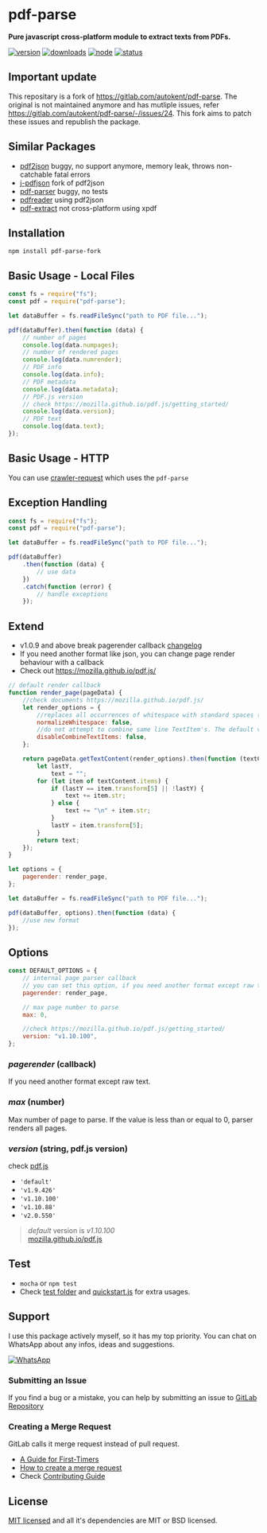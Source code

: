 # pdf-parse

**Pure javascript cross-platform module to extract texts from PDFs.**

[![version](https://img.shields.io/npm/v/pdf-parse.svg)](https://www.npmjs.org/package/pdf-parse)
[![downloads](https://img.shields.io/npm/dt/pdf-parse.svg)](https://www.npmjs.org/package/pdf-parse)
[![node](https://img.shields.io/node/v/pdf-parse.svg)](https://nodejs.org/)
[![status](https://gitlab.com/autokent/pdf-parse/badges/master/pipeline.svg)](https://gitlab.com/autokent/pdf-parse/pipelines)

## Important update

This repositary is a fork of https://gitlab.com/autokent/pdf-parse. The original is not maintained anymore and has mutliple issues, refer https://gitlab.com/autokent/pdf-parse/-/issues/24. This fork aims to patch these issues and republish the package.

## Similar Packages

- [pdf2json](https://www.npmjs.com/package/pdf2json) buggy, no support anymore, memory leak, throws non-catchable fatal errors
- [j-pdfjson](https://www.npmjs.com/package/j-pdfjson) fork of pdf2json
- [pdf-parser](https://github.com/dunso/pdf-parse) buggy, no tests
- [pdfreader](https://www.npmjs.com/package/pdfreader) using pdf2json
- [pdf-extract](https://www.npmjs.com/package/pdf-extract) not cross-platform using xpdf

## Installation

`npm install pdf-parse-fork`

## Basic Usage - Local Files

```js
const fs = require("fs");
const pdf = require("pdf-parse");

let dataBuffer = fs.readFileSync("path to PDF file...");

pdf(dataBuffer).then(function (data) {
	// number of pages
	console.log(data.numpages);
	// number of rendered pages
	console.log(data.numrender);
	// PDF info
	console.log(data.info);
	// PDF metadata
	console.log(data.metadata);
	// PDF.js version
	// check https://mozilla.github.io/pdf.js/getting_started/
	console.log(data.version);
	// PDF text
	console.log(data.text);
});
```

## Basic Usage - HTTP

You can use [crawler-request](https://www.npmjs.com/package/crawler-request) which uses the `pdf-parse`

## Exception Handling

```js
const fs = require("fs");
const pdf = require("pdf-parse");

let dataBuffer = fs.readFileSync("path to PDF file...");

pdf(dataBuffer)
	.then(function (data) {
		// use data
	})
	.catch(function (error) {
		// handle exceptions
	});
```

## Extend

- v1.0.9 and above break pagerender callback [changelog](https://gitlab.com/autokent/pdf-parse/blob/master/CHANGELOG)
- If you need another format like json, you can change page render behaviour with a callback
- Check out https://mozilla.github.io/pdf.js/

```js
// default render callback
function render_page(pageData) {
	//check documents https://mozilla.github.io/pdf.js/
	let render_options = {
		//replaces all occurrences of whitespace with standard spaces (0x20). The default value is `false`.
		normalizeWhitespace: false,
		//do not attempt to combine same line TextItem's. The default value is `false`.
		disableCombineTextItems: false,
	};

	return pageData.getTextContent(render_options).then(function (textContent) {
		let lastY,
			text = "";
		for (let item of textContent.items) {
			if (lastY == item.transform[5] || !lastY) {
				text += item.str;
			} else {
				text += "\n" + item.str;
			}
			lastY = item.transform[5];
		}
		return text;
	});
}

let options = {
	pagerender: render_page,
};

let dataBuffer = fs.readFileSync("path to PDF file...");

pdf(dataBuffer, options).then(function (data) {
	//use new format
});
```

## Options

```js
const DEFAULT_OPTIONS = {
	// internal page parser callback
	// you can set this option, if you need another format except raw text
	pagerender: render_page,

	// max page number to parse
	max: 0,

	//check https://mozilla.github.io/pdf.js/getting_started/
	version: "v1.10.100",
};
```

### _pagerender_ (callback)

If you need another format except raw text.

### _max_ (number)

Max number of page to parse. If the value is less than or equal to 0, parser renders all pages.

### _version_ (string, pdf.js version)

check [pdf.js](https://mozilla.github.io/pdf.js/getting_started/)

- `'default'`
- `'v1.9.426'`
- `'v1.10.100'`
- `'v1.10.88'`
- `'v2.0.550'`

> _default_ version is _v1.10.100_  
> [mozilla.github.io/pdf.js](https://mozilla.github.io/pdf.js/getting_started/#download)

## Test

- `mocha` or `npm test`
- Check [test folder](https://gitlab.com/autokent/pdf-parse/tree/master/test) and [quickstart.js](https://gitlab.com/autokent/pdf-parse/blob/master/quickstart.js) for extra usages.

## Support

I use this package actively myself, so it has my top priority. You can chat on WhatsApp about any infos, ideas and suggestions.

[![WhatsApp](https://img.shields.io/badge/style-chat-green.svg?style=flat&label=whatsapp)](https://api.whatsapp.com/send?phone=905063042480&text=Hi%2C%0ALet%27s%20talk%20about%20pdf-parse)

### Submitting an Issue

If you find a bug or a mistake, you can help by submitting an issue to [GitLab Repository](https://gitlab.com/autokent/pdf-parse/issues)

### Creating a Merge Request

GitLab calls it merge request instead of pull request.

- [A Guide for First-Timers](https://about.gitlab.com/2016/06/16/fearless-contribution-a-guide-for-first-timers/)
- [How to create a merge request](https://docs.gitlab.com/ee/gitlab-basics/add-merge-request.html)
- Check [Contributing Guide](https://gitlab.com/autokent/pdf-parse/blob/master/CONTRIBUTING.md)

## License

[MIT licensed](https://gitlab.com/autokent/pdf-parse/blob/master/LICENSE) and all it's dependencies are MIT or BSD licensed.
